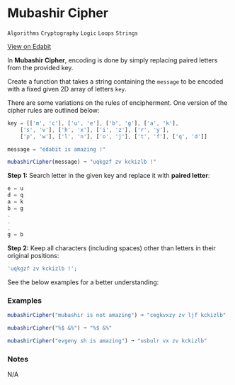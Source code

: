 # Mubashir Cipher

`Algorithms` `Cryptography` `Logic` `Loops` `Strings`

[View on Edabit](https://edabit.com/challenge/J4idWvahCYHPGnsMT)

In **Mubashir Cipher**, encoding is done by simply replacing paired letters from the provided key.

Create a function that takes a string containing the `message` to be encoded with a fixed given 2D array of letters `key`.

There are some variations on the rules of encipherment. One version of the cipher rules are outlined below:

```js
key = [['m', 'c'], ['u', 'e'], ['b', 'g'], ['a', 'k'],
    ['s', 'v'], ['h', 'x'], ['i', 'z'], ['r', 'y'],
    ['p', 'w'], ['l', 'n'], ['o', 'j'], ['t', 'f'], ['q', 'd']]

message = "edabit is amazing !"

mubashirCipher(message) ➞ "uqkgzf zv kckizlb !"
```

**Step 1:** Search letter in the given key and replace it with **paired letter**:

```js
e = u
d = q
a = k
b = g
.
.
.
g = b
```

**Step 2:** Keep all characters (including spaces) other than letters in their original positions:

```js
'uqkgzf zv kckizlb !';
```

See the below examples for a better understanding:

### Examples

```js
mubashirCipher("mubashir is not amazing") ➞ "cegkvxzy zv ljf kckizlb"

mubashirCipher("%$ &%") ➞ "%$ &%"

mubashirCipher("evgeny sh is amazing") ➞ "usbulr vx zv kckizlb"
```

### Notes

N/A
